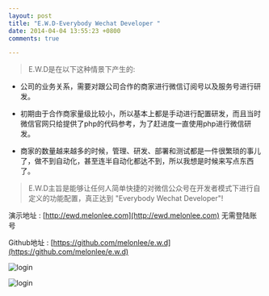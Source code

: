 ```yaml
---
layout: post
title: "E.W.D-Everybody Wechat Developer "
date: 2014-04-04 13:55:23 +0800
comments: true

---
```

>E.W.D是在以下这种情景下产生的:

* 公司的业务关系，需要对跟公司合作的商家进行微信订阅号以及服务号进行研发。

* 初期由于合作商家量级比较小，所以基本上都是手动进行配置研发，而且当时微信官网只给提供了php的代码参考，为了赶进度一直使用php进行微信研发。

* 商家的数量越来越多的时候，管理、研发、部署和测试都是一件很繁琐的事儿了，做不到自动化，甚至连半自动化都达不到，所以我想是时候来写点东西了。

>E.W.D主旨是能够让任何人简单快捷的对微信公众号在开发者模式下进行自定义的功能配置，真正达到 "Everybody Wechat Developer"!  
 

演示地址 : [http://ewd.melonlee.com](http://ewd.melonlee.com) 无需登陆账号

Github地址 : [https://github.com/melonlee/e.w.d](https://github.com/melonlee/e.w.d) 


![login](http://ww3.sinaimg.cn/large/775c483ftw1efhj5psj30j20rq0fz0tc.jpg)

![login](http://ww1.sinaimg.cn/large/775c483ftw1efhj5qotyzj20yv0g6abe.jpg)